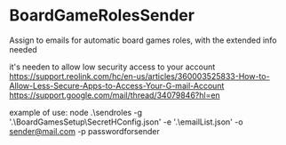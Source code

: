 # BoardGameRolesSender
Assign to emails for automatic board games roles, with the extended info needed

it's needen to allow low security access to your account
https://support.reolink.com/hc/en-us/articles/360003525833-How-to-Allow-Less-Secure-Apps-to-Access-Your-G-mail-Account
https://support.google.com/mail/thread/34079846?hl=en


example of use:
node .\sendroles -g '.\BoardGamesSetup\SecretHConfig.json' -e '.\emailList.json' -o sender@mail.com -p passwordforsender
